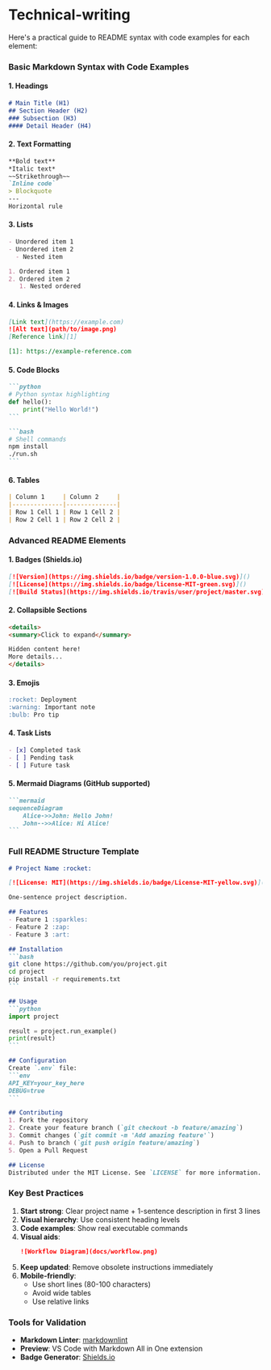 # Technical-writing
Here's a practical guide to README syntax with code examples for each element:

### Basic Markdown Syntax with Code Examples

#### 1. Headings
```markdown
# Main Title (H1)
## Section Header (H2)
### Subsection (H3)
#### Detail Header (H4)
```

#### 2. Text Formatting
```markdown
**Bold text**  
*Italic text*  
~~Strikethrough~~  
`Inline code`  
> Blockquote  
---
Horizontal rule
```

#### 3. Lists
```markdown
- Unordered item 1
- Unordered item 2
  - Nested item

1. Ordered item 1
2. Ordered item 2
   1. Nested ordered
```

#### 4. Links & Images
```markdown
[Link text](https://example.com)
![Alt text](path/to/image.png)
[Reference link][1]

[1]: https://example-reference.com
```

#### 5. Code Blocks
````markdown
```python
# Python syntax highlighting
def hello():
    print("Hello World!")
```

```bash
# Shell commands
npm install
./run.sh
```
````

#### 6. Tables
```markdown
| Column 1     | Column 2     |
|--------------|--------------|
| Row 1 Cell 1 | Row 1 Cell 2 |
| Row 2 Cell 1 | Row 2 Cell 2 |
```

### Advanced README Elements

#### 1. Badges (Shields.io)
```markdown
[![Version](https://img.shields.io/badge/version-1.0.0-blue.svg)]()
[![License](https://img.shields.io/badge/license-MIT-green.svg)]()
[![Build Status](https://img.shields.io/travis/user/project/master.svg)]()
```

#### 2. Collapsible Sections
```markdown
<details>
<summary>Click to expand</summary>

Hidden content here!  
More details...
</details>
```

#### 3. Emojis
```markdown
:rocket: Deployment  
:warning: Important note  
:bulb: Pro tip
```

#### 4. Task Lists
```markdown
- [x] Completed task
- [ ] Pending task
- [ ] Future task
```

#### 5. Mermaid Diagrams (GitHub supported)
````markdown
```mermaid
sequenceDiagram
    Alice->>John: Hello John!
    John-->>Alice: Hi Alice!
```
````

### Full README Structure Template
````markdown
# Project Name :rocket:

[![License: MIT](https://img.shields.io/badge/License-MIT-yellow.svg)](LICENSE)

One-sentence project description.

## Features
- Feature 1 :sparkles:
- Feature 2 :zap:
- Feature 3 :art:

## Installation
```bash
git clone https://github.com/you/project.git
cd project
pip install -r requirements.txt
```

## Usage
```python
import project

result = project.run_example()
print(result)
```

## Configuration
Create `.env` file:
```env
API_KEY=your_key_here
DEBUG=true
```

## Contributing
1. Fork the repository
2. Create your feature branch (`git checkout -b feature/amazing`)
3. Commit changes (`git commit -m 'Add amazing feature'`)
4. Push to branch (`git push origin feature/amazing`)
5. Open a Pull Request

## License
Distributed under the MIT License. See `LICENSE` for more information.
````

### Key Best Practices
1. **Start strong**: Clear project name + 1-sentence description in first 3 lines
2. **Visual hierarchy**: Use consistent heading levels
3. **Code examples**: Show real executable commands
4. **Visual aids**:
   ```markdown
   ![Workflow Diagram](docs/workflow.png)
   ```
5. **Keep updated**: Remove obsolete instructions immediately
6. **Mobile-friendly**: 
   - Use short lines (80-100 characters)
   - Avoid wide tables
   - Use relative links

### Tools for Validation
- **Markdown Linter**: [markdownlint](https://github.com/DavidAnson/markdownlint)
- **Preview**: VS Code with Markdown All in One extension
- **Badge Generator**: [Shields.io](https://shields.io)


